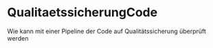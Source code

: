 # QualitaetssicherungCode
Wie kann mit einer Pipeline der Code auf Qualitätssicherung überprüft werden 
